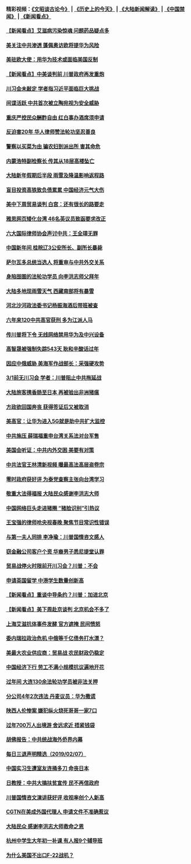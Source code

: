 #### 精彩视频：[《文昭谈古论今》](http://45.32.25.56/wenzhao) | [《历史上的今天》](http://45.32.25.56/today-in-history) | [《大陆新闻解读》](http://45.32.25.56/ntdtv-comedy) | [《中国禁闻》](http://45.32.25.56/ntdtv-news) | [《新闻看点》](http://45.32.25.56/news-insight) 

 #### [【新闻看点】艾滋病污染惊魂 问题药品疑点多](../pages/nsc413/n11032809.md?t=02082131) 

#### [美关注中共渗透 蓬佩奥访欧将提华为风险](../pages/nsc413/n11032871.md?t=02082131) 

#### [美驻欧大使：用华为技术或面临美国反制](../pages/nsc413/n11033036.md?t=02082131) 

#### [【新闻看点】中美谈判前 川普政府再发重炮](../pages/nsc413/n11032676.md?t=02082131) 

#### [川习会未敲定 学者指习近平面临巨大挑战](../pages/nsc413/n11032752.md?t=02082131) 

#### [间谍活跃 中共首次被立陶宛视为安全威胁](../pages/nsc413/n11032894.md?t=02082131) 

#### [重庆严控民众酬酢自由 红白事办酒席须申请](../pages/nsc413/n11032890.md?t=02082131) 

#### [反迫害20年 华人律师赞法轮功坚忍善良](../pages/nsc413/n11031426.md?t=02082131) 

#### [警察以买菜为由 骗农妇到派出所 害其命危](../pages/nsc413/n11032835.md?t=02082131) 

#### [内蒙浩特副检察长 传其从18层高楼坠亡](../pages/nsc413/n11032731.md?t=02082131) 

#### [大陆新年假期后半段 雨雪及降温影响返程路](../pages/nsc413/n11032700.md?t=02082131) 

#### [盲目投资高铁致负债累累 中国经济元气大伤](../pages/nsc413/n11032528.md?t=02082131) 

#### [美中下周贸易谈判 白宫：还有很长的路要走](../pages/nsc413/n11032579.md?t=02082131) 

#### [雅思网页矮化台湾 46名英议员致函要求改正](../pages/nsc413/n11032619.md?t=02082131) 

#### [六大国际律师协会声讨中共：王全璋无罪](../pages/nsc413/n11032531.md?t=02082131) 

#### [中国新年间 桂皖辽3公安所长、副所长暴毙](../pages/nsc413/n11032348.md?t=02082131) 

#### [萨尔瓦多总统当选人 将重审与中共外交关系](../pages/nsc413/n11032507.md?t=02082131) 

#### [身陷囹圄的法轮功学员 向李洪志师父拜年](../pages/nsc413/n11030993.md?t=02082131) 

#### [大陆多地现雨雪天气 西藏南部将有暴雪](../pages/nsc413/n11031583.md?t=02082131) 

#### [河北沙河政法委书记杨振海酒后带班被查](../pages/nsc413/n11032391.md?t=02082131) 

#### [六年来120中共高官获刑 多为江派人马](../pages/nsc413/n11032295.md?t=02082131) 

#### [传川普将下令 无线网络禁用华为及中兴设备](../pages/nsc413/n11031804.md?t=02082131) 

#### [高智晟被强制失踪543天 耿和辛酸话过年](../pages/nsc413/n11032237.md?t=02082131) 

#### [因应中俄威胁 美海军作战部长：采强硬攻势](../pages/nsc413/n11032214.md?t=02082131) 

#### [3/1前无川习会 学者：川普阻止中共拖延战](../pages/nsc413/n11032087.md?t=02082131) 


#### [大陆旅客携香肠至日本 再被验出非洲猪瘟](../pages/nsc413/n11032030.md?t=02082131) 

#### [方政欲回国奔丧 获得签证后又被取消](../pages/nsc413/n11032063.md?t=02082131) 

#### [美高官：让华为进入5G就是助中共扩大监控](../pages/nsc413/n11031398.md?t=02082131) 

#### [中共施压 薛瑞福重申台湾关系法对台军售](../pages/nsc413/n11032007.md?t=02082131) 

#### [美国会听证：中共内外交困 美要有对策](../pages/nsc413/n11031364.md?t=02082131) 

#### [中共法官王林清新视频 曝最高法高层盗卷宗](../pages/nsc413/n11031755.md?t=02082131) 

#### [零时政府获好评 为泰党查察主张向台湾学习](../pages/nsc413/n11031794.md?t=02082131) 

#### [敬重大法得福报 大陆民众感谢李洪志大师](../pages/nsc413/n11028216.md?t=02082131) 

#### [中国网络巨头走进猪圈 “猪脸识别”引热议](../pages/nsc413/n11031421.md?t=02082131) 

#### [王宝强的律师呛央视春晚 聚焦节目常识性错误](../pages/nsc413/n11030984.md?t=02082131) 

#### [与第一夫人同排 李净瑜：川普国情咨文感人](../pages/nsc413/n11031127.md?t=02082131) 

#### [窃金融公司客户个资 华裔男子悉尼提堂认罪](../pages/nsc413/n11029672.md?t=02082131) 

#### [贸易战停火时限前开川习会？川普：不会](../pages/nsc413/n11031036.md?t=02082131) 

#### [申请英国留学 中港学生数量创新高](../pages/nsc413/n11031065.md?t=02082131) 

#### [【新闻看点】重谈中导条约？川普：加进北京](../pages/nsc413/n11031006.md?t=02082131) 

#### [【新闻看点】美下周赴京谈判 北京机会不多了](../pages/nsc413/n11030801.md?t=02082131) 

#### [上海艾滋抗体事件发酵 官方遮掩 民间愤怒](../pages/nsc413/n11029935.md?t=02082131) 

#### [委内瑞拉政治危机 中俄等千亿债务打水漂？](../pages/nsc413/n11030947.md?t=02082131) 

#### [美最大农业供应商：贸易战 农民财政仍稳定](../pages/nsc413/n11031011.md?t=02082131) 

#### [中国经济下行 劳工不满小规模抗议遍地开花](../pages/nsc413/n11030907.md?t=02082131) 

#### [过年间 大连130余法轮功学员被非法关押](../pages/nsc413/n11030794.md?t=02082131) 

#### [分公司4年2次违法 丹麦议员：华为撒谎](../pages/nsc413/n11030843.md?t=02082131) 

#### [陕西人伦惨案 嫌犯纵火烧死哥哥一家7口](../pages/nsc413/n11030779.md?t=02082131) 

#### [过年700万人出境游 舍远求近 捂紧钱袋](../pages/nsc413/n11030789.md?t=02082131) 

#### [胡佛报告：中共统战海外侨界内幕](../pages/nsc413/n11030735.md?t=02082131) 

#### [每日三退声明精选（2019/02/07）](../pages/nsc413/n11030840.md?t=02082131) 


#### [中国实习生遭室友连捅多刀 命丧日本](../pages/nsc413/n11030738.md?t=02082131) 

#### [日教授：中共大搞扶贫宣传 民不再信政府](../pages/nsc413/n11029983.md?t=02082131) 

#### [川普国情咨文演讲获好评 收视率创个人新高](../pages/nsc413/n11029891.md?t=02082131) 

#### [CGTN在美成外国代理人 申请文件不准确惹议](../pages/nsc413/n11028976.md?t=02082131) 

#### [大陆民众 感谢李洪志大师救命之恩](../pages/nsc413/n11027809.md?t=02082131) 

#### [杭州中学生大年初一补课 有人报9个辅导班](../pages/nsc413/n11029980.md?t=02082131) 

#### [为什么美国不出口F-22战机？](../pages/nsc413/n11030207.md?t=02082131) 

